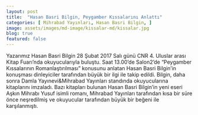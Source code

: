 ```yaml
---
layout: post
title:  "Hasan Basri Bilgin, Peygamber Kıssalarını Anlattı"
categories: [ Mihrabad Yayınları, Hasan Basri Bilgin, ]
image: assets/images/md-image/kissalar-md/kissalar.jpg 
blog: true
featured: false
---
```


Yazarımız Hasan Basri Bilgin 28 Şubat 2017 Salı günü CNR 4. Uluslar arası Kitap Fuarı’nda okuyucularıyla buluştu. Saat 13.00’de Salon2’de “Peygamber Kıssalarının Romanlaştırılması” konusunu anlatan Hasan Basri Bilgin’in konuşması dinleyiciler tarafından büyük bir ilgi ile takip edildi. Bilgin, daha sonra Damla Yayınevi&Mihrabad Yayınları standında okuyucularına kitaplarını imzaladı. Bazı kitapları bulunan Hasan Basri Bilgin’in yeni eseri Aşkın Mihrabı Yusuf isimli romanı, Mihrabad Yayınları tarafından kısa bir süre önce neşredilmiş ve okuyucular tarafından büyük bir beğeni ile karşılanmıştı.


